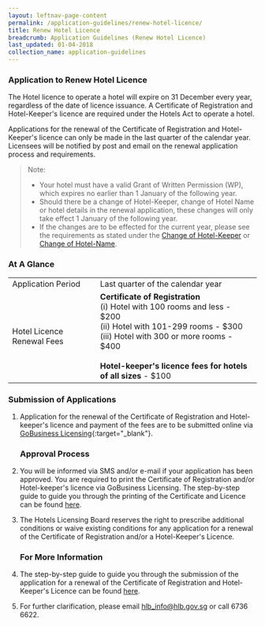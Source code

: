 ```yaml
---
layout: leftnav-page-content
permalink: /application-guidelines/renew-hotel-licence/
title: Renew Hotel Licence
breadcrumb: Application Guidelines (Renew Hotel Licence)
last_updated: 01-04-2018
collection_name: application-guidelines
---
```


### **Application to Renew Hotel Licence**

The Hotel licence to operate a hotel will expire on 31 December every year, regardless of the date of licence issuance. A Certificate of Registration and Hotel-Keeper's licence are required under the Hotels Act to operate a hotel.

Applications for the renewal of the Certificate of Registration and Hotel-Keeper's licence can only be made in the last quarter of the calendar year. Licensees will be notified by post and email on the renewal application process and requirements.

> Note:
> * Your hotel must have a valid Grant of Written Permission (WP), which expires no earlier than 1 January of the following year.
> * Should there be a change of Hotel-Keeper, change of Hotel Name or hotel details in the renewal application, these changes will only take effect 1 January of the following year.
> * If the changes are to be effected for the current year, please see the requirements as stated under the [Change of Hotel-Keeper](https://isomerpages-hlb.netlify.com/application-guidelines/change-of-hotel-keeper/) or [Change of Hotel-Name](https://isomerpages-hlb.netlify.com/application-guidelines/change-of-hotel-name/).

### **At A Glance**

<table class="table-v">
  <tr>
    <td>Application Period</td>
    <td>Last quarter of the calendar year</td> 
  </tr>
   <tr>
    <td>Hotel Licence Renewal Fees</td>
    <td><b>Certificate of Registration</b> <br>(i)    Hotel with 100 rooms and less - $200 <br>(ii)   Hotel with 101-299 rooms - $300 <br> (iii)  Hotel with 300 or more rooms - $400 <br><br> <b>Hotel-keeper's licence fees for hotels of all sizes</b> - $100</td>
  </tr>
</table>

### **Submission of Applications**

1. Application for the renewal of the Certificate of Registration and Hotel-keeper's licence and payment of the fees are to be submitted online via [GoBusiness Licensing](https://www.gobusiness.gov.sg/licences){:target="_blank"}.

   ### **Approval Process**

2. You will be informed via SMS and/or e-mail if your application has been approved. You are required to print the Certificate of Registration and/or Hotel-keeper's licence via GoBusiness Licensing. The step-by-step guide to guide you through the printing of the Certificate and Licence can be found [here](/files/resources/guides/guide-printing-certificate-licence.pdf).

3. The Hotels Licensing Board reserves the right to prescribe additional conditions or waive existing conditions for any application for a renewal of the Certificate of Registration and/or a Hotel-Keeper's Licence.

   ### **For More Information**

4. The step-by-step guide to guide you through the submission of the application for a renewal of the Certificate of Registration and Hotel-Keeper's Licence can be found [here](/files/resources/guides/guide-licence-renewal.pdf).

5. For further clarification, please email <hlb_info@hlb.gov.sg> or call 6736 6622.
